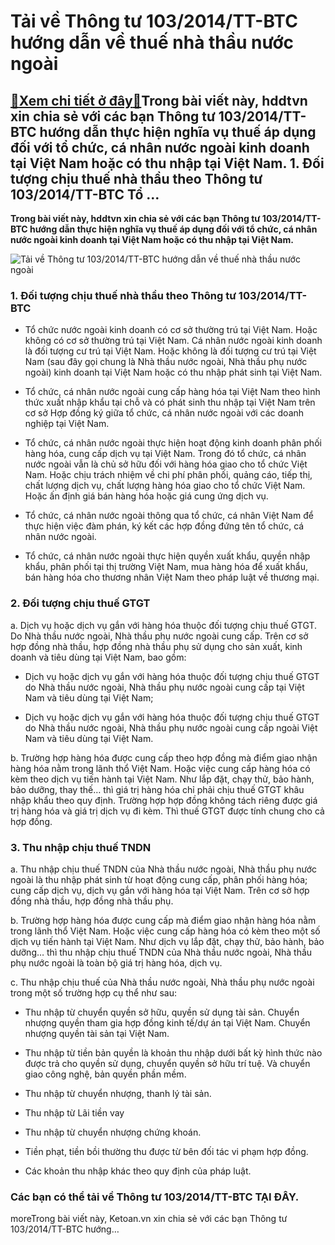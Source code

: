 Tải về Thông tư 103/2014/TT-BTC hướng dẫn về thuế nhà thầu nước ngoài
=====================================================================

[:gift:Xem chi tiết ở đây:gift:](https://hddtvn.com/tai-ve-thong-tu-103-2014-tt-btc-huong-dan-ve-thue-nha-thau-nuoc-ngoai/)Trong bài viết này, hddtvn xin chia sẻ với các bạn Thông tư 103/2014/TT-BTC hướng dẫn thực hiện nghĩa vụ thuế áp dụng đối với tổ chức, cá nhân nước ngoài kinh doanh tại Việt Nam hoặc có thu nhập tại Việt Nam. 1. Đối tượng chịu thuế nhà thầu theo Thông tư 103/2014/TT-BTC Tổ …
-----------------------------------------------------------------------------------------------------------------------------------------------------------------------------------------------------------------------------------------------------------------------------------

**Trong bài viết này, hddtvn xin chia sẻ với các bạn Thông tư 103/2014/TT-BTC hướng dẫn thực hiện nghĩa vụ thuế áp dụng đối với tổ chức, cá nhân nước ngoài kinh doanh tại Việt Nam hoặc có thu nhập tại Việt Nam.**


![Tải về Thông tư 103/2014/TT-BTC hướng dẫn về thuế nhà thầu nước ngoài](https://hddtvn.com/wp-content/uploads/2021/01/0348_637259772664537574.jpg)


### 1. Đối tượng chịu thuế nhà thầu theo Thông tư 103/2014/TT-BTC




* Tổ chức nước ngoài kinh doanh có cơ sở thường trú tại Việt Nam. Hoặc không có cơ sở thường trú tại Việt Nam. Cá nhân nước ngoài kinh doanh là đối tượng cư trú tại Việt Nam. Hoặc không là đối tượng cư trú tại Việt Nam (sau đây gọi chung là Nhà thầu nước ngoài, Nhà thầu phụ nước ngoài) kinh doanh tại Việt Nam hoặc có thu nhập phát sinh tại Việt Nam.

* Tổ chức, cá nhân nước ngoài cung cấp hàng hóa tại Việt Nam theo hình thức xuất nhập khẩu tại chỗ và có phát sinh thu nhập tại Việt Nam trên cơ sở Hợp đồng ký giữa tổ chức, cá nhân nước ngoài với các doanh nghiệp tại Việt Nam.

* Tổ chức, cá nhân nước ngoài thực hiện hoạt động kinh doanh phân phối hàng hóa, cung cấp dịch vụ tại Việt Nam. Trong đó tổ chức, cá nhân nước ngoài vẫn là chủ sở hữu đối với hàng hóa giao cho tổ chức Việt Nam. Hoặc chịu trách nhiệm về chi phí phân phối, quảng cáo, tiếp thị, chất lượng dịch vụ, chất lượng hàng hóa giao cho tổ chức Việt Nam. Hoặc ấn định giá bán hàng hóa hoặc giá cung ứng dịch vụ.

* Tổ chức, cá nhân nước ngoài thông qua tổ chức, cá nhân Việt Nam để thực hiện việc đàm phán, ký kết các hợp đồng đứng tên tổ chức, cá nhân nước ngoài.

* Tổ chức, cá nhân nước ngoài thực hiện quyền xuất khẩu, quyền nhập khẩu, phân phối tại thị trường Việt Nam, mua hàng hóa để xuất khẩu, bán hàng hóa cho thương nhân Việt Nam theo pháp luật về thương mại.



### 2. Đối tượng chịu thuế GTGT


a. Dịch vụ hoặc dịch vụ gắn với hàng hóa thuộc đối tượng chịu thuế GTGT. Do Nhà thầu nước ngoài, Nhà thầu phụ nước ngoài cung cấp. Trên cơ sở hợp đồng nhà thầu, hợp đồng nhà thầu phụ sử dụng cho sản xuất, kinh doanh và tiêu dùng tại Việt Nam, bao gồm:




* Dịch vụ hoặc dịch vụ gắn với hàng hóa thuộc đối tượng chịu thuế GTGT do Nhà thầu nước ngoài, Nhà thầu phụ nước ngoài cung cấp tại Việt Nam và tiêu dùng tại Việt Nam;

* Dịch vụ hoặc dịch vụ gắn với hàng hóa thuộc đối tượng chịu thuế GTGT do Nhà thầu nước ngoài, Nhà thầu phụ nước ngoài cung cấp ngoài Việt Nam và tiêu dùng tại Việt Nam.



b. Trường hợp hàng hóa được cung cấp theo hợp đồng mà điểm giao nhận hàng hóa nằm trong lãnh thổ Việt Nam. Hoặc việc cung cấp hàng hóa có kèm theo dịch vụ tiến hành tại Việt Nam. Như lắp đặt, chạy thử, bảo hành, bảo dưỡng, thay thế… thì giá trị hàng hóa chỉ phải chịu thuế GTGT khâu nhập khẩu theo quy định. Trường hợp hợp đồng không tách riêng được giá trị hàng hóa và giá trị dịch vụ đi kèm. Thì thuế GTGT được tính chung cho cả hợp đồng.


### 3. Thu nhập chịu thuế TNDN


a. Thu nhập chịu thuế TNDN của Nhà thầu nước ngoài, Nhà thầu phụ nước ngoài là thu nhập phát sinh từ hoạt động cung cấp, phân phối hàng hóa; cung cấp dịch vụ, dịch vụ gắn với hàng hóa tại Việt Nam. Trên cơ sở hợp đồng nhà thầu, hợp đồng nhà thầu phụ.


b. Trường hợp hàng hóa được cung cấp mà điểm giao nhận hàng hóa nằm trong lãnh thổ Việt Nam. Hoặc việc cung cấp hàng hóa có kèm theo một số dịch vụ tiến hành tại Việt Nam. Như dịch vụ lắp đặt, chạy thử, bảo hành, bảo dưỡng… thì thu nhập chịu thuế TNDN của Nhà thầu nước ngoài, Nhà thầu phụ nước ngoài là toàn bộ giá trị hàng hóa, dịch vụ.


c. Thu nhập chịu thuế của Nhà thầu nước ngoài, Nhà thầu phụ nước ngoài trong một số trường hợp cụ thể như sau:




* Thu nhập từ chuyển quyền sở hữu, quyền sử dụng tài sản. Chuyển nhượng quyền tham gia hợp đồng kinh tế/dự án tại Việt Nam. Chuyển nhượng quyền tài sản tại Việt Nam.

* Thu nhập từ tiền bản quyền là khoản thu nhập dưới bất kỳ hình thức nào được trả cho quyền sử dụng, chuyển quyền sở hữu trí tuệ. Và chuyển giao công nghệ, bản quyền phần mềm.

* Thu nhập từ chuyển nhượng, thanh lý tài sản.

* Thu nhập từ Lãi tiền vay

* Thu nhập từ chuyển nhượng chứng khoán.

* Tiền phạt, tiền bồi thường thu được từ bên đối tác vi phạm hợp đồng.

* Các khoản thu nhập khác theo quy định của pháp luật.



### Các bạn có thể tải về Thông tư 103/2014/TT-BTC **TẠI ĐÂY**.


moreTrong bài viết này, Ketoan.vn xin chia sẻ với các bạn Thông tư 103/2014/TT-BTC hướng…

